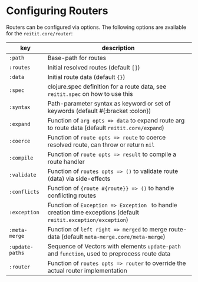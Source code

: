 # Configuring Routers

Routers can be configured via options. The following options are available for the `reitit.core/router`:

| key             | description
|-----------------|-------------
| `:path`         | Base-path for routes
| `:routes`       | Initial resolved routes (default `[]`)
| `:data`         | Initial route data (default `{}`)
| `:spec`         | clojure.spec definition for a route data, see `reitit.spec` on how to use this
| `:syntax`       | Path-parameter syntax as keyword or set of keywords (default #{:bracket :colon})
| `:expand`       | Function of `arg opts => data` to expand route arg to route data (default `reitit.core/expand`)
| `:coerce`       | Function of `route opts => route` to coerce resolved route, can throw or return `nil`
| `:compile`      | Function of `route opts => result` to compile a route handler
| `:validate`     | Function of `routes opts => ()` to validate route (data) via side-effects
| `:conflicts`    | Function of `{route #{route}} => ()` to handle conflicting routes
| `:exception`    | Function of `Exception => Exception ` to handle creation time exceptions (default `reitit.exception/exception`)
| `:meta-merge`   | Function of `left right => merged` to merge route-data (default `meta-merge.core/meta-merge`)
| `:update-paths` | Sequence of Vectors with elements `update-path` and `function`, used to preprocess route data
| `:router`       | Function of `routes opts => router` to override the actual router implementation


